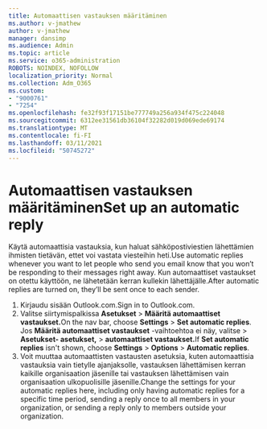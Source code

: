 ```yaml
---
title: Automaattisen vastauksen määritäminen
ms.author: v-jmathew
author: v-jmathew
manager: dansimp
ms.audience: Admin
ms.topic: article
ms.service: o365-administration
ROBOTS: NOINDEX, NOFOLLOW
localization_priority: Normal
ms.collection: Adm_O365
ms.custom:
- "9000761"
- "7254"
ms.openlocfilehash: fe32f93f17151be777749a256a934f475c224048
ms.sourcegitcommit: 6312ee31561db36104f32282d019d069ede69174
ms.translationtype: MT
ms.contentlocale: fi-FI
ms.lasthandoff: 03/11/2021
ms.locfileid: "50745272"
---
```

# <a name="set-up-an-automatic-reply"></a><span data-ttu-id="dbb9a-102">Automaattisen vastauksen määritäminen</span><span class="sxs-lookup"><span data-stu-id="dbb9a-102">Set up an automatic reply</span></span>

<span data-ttu-id="dbb9a-103">Käytä automaattisia vastauksia, kun haluat sähköpostiviestien lähettämien ihmisten tietävän, ettet voi vastata viesteihin heti.</span><span class="sxs-lookup"><span data-stu-id="dbb9a-103">Use automatic replies whenever you want to let people who send you email know that you won’t be responding to their messages right away.</span></span> <span data-ttu-id="dbb9a-104">Kun automaattiset vastaukset on otettu käyttöön, ne lähetetään kerran kullekin lähettäjälle.</span><span class="sxs-lookup"><span data-stu-id="dbb9a-104">After automatic replies are turned on, they’ll be sent once to each sender.</span></span>

1. <span data-ttu-id="dbb9a-105">Kirjaudu sisään Outlook.com.</span><span class="sxs-lookup"><span data-stu-id="dbb9a-105">Sign in to Outlook.com.</span></span>
2. <span data-ttu-id="dbb9a-106">Valitse siirtymispalkissa **Asetukset**  >  **Määritä automaattiset vastaukset.**</span><span class="sxs-lookup"><span data-stu-id="dbb9a-106">On the nav bar, choose **Settings** > **Set automatic replies**.</span></span> <span data-ttu-id="dbb9a-107">Jos **Määritä automaattiset vastaukset** -vaihtoehtoa ei näy, valitse   >  **Asetukset- asetukset,**  >  **automaattiset vastaukset.**</span><span class="sxs-lookup"><span data-stu-id="dbb9a-107">If **Set automatic replies** isn't shown, choose **Settings** > **Options** > **Automatic replies**.</span></span>
3. <span data-ttu-id="dbb9a-108">Voit muuttaa automaattisten vastausten asetuksia, kuten automaattisia vastauksia vain tietylle ajanjaksolle, vastauksen lähettämisen kerran kaikille organisaation jäsenille tai vastauksen lähettämisen vain organisaation ulkopuolisille jäsenille.</span><span class="sxs-lookup"><span data-stu-id="dbb9a-108">Change the settings for your automatic replies here, including only having automatic replies for a specific time period, sending a reply once to all members in your organization, or sending a reply only to members outside your organization.</span></span>
